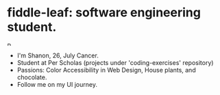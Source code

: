 # fiddle-leaf: software engineering student.
<img alig="right"
    src="https://media0.giphy.com/media/wpQbnFOYFnWXATZOxR/giphy.gif?cid=ecf05e47jzbki8392xggokth3sohymunz75y2q3qzjuikl1t&ep=v1_stickers_search&rid=giphy.gif"
    alt="Pusheen(grey kitty) laughing with house plants in the background"
    width="8em">
- I'm Shanon, 26, July Cancer.
- Student at Per Scholas (projects under 'coding-exercises' repository)
- Passions: Color Accessibility in Web Design, House plants, and chocolate.
- Follow me on my UI journey.